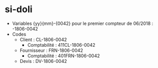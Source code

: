 # si-doli


  - Variables {yy}{mm}-{0042} pour le premier compteur de 06/2018 : -1806-0042
  - Codes
    - Client : CL-1806-0042
      - Comptabilité : 411CL-1806-0042
    - Fournisseur : FRN-1806-0042
      - Comptabilité : 401FRN-1806-0042
    - Devis : DV-1806-0042
      
    
    
